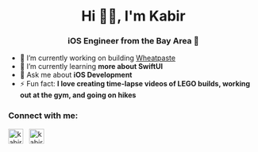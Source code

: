 <h1 align="center">Hi 👋🏼, I'm Kabir</h1>
<h3 align="center">iOS Engineer from the Bay Area 🌁</h3>

- 🔭 I’m currently working on building [Wheatpaste](https://apps.apple.com/us/app/wheatpaste-flyer-to-calendar/id6670695585)
- 🌱 I’m currently learning **more about SwiftUI**
- 💬 Ask me about **iOS Development**
- ⚡️ Fun fact: **I love creating time-lapse videos of LEGO builds, working out at the gym, and going on hikes**

<h3 align="left">Connect with me:</h3>
<p align="left">
  <a href="https://linkedin.com/in/kabirdhillon" target="blank"><img align="center" src="https://img.shields.io/badge/LinkedIn-0077B5?style=for-the-badge&logo=linkedin&logoColor=white" alt="kabirdhillon" height="30" /></a>
  &nbsp
  <a href="https://bento.me/kabirdhillon" target="blank"><img align="center" src="https://img.shields.io/badge/website-23A0F2?style=for-the-badge&logo=safari&logoColor=white" alt="kabirdhillon" height="30" /></a>
</p>
